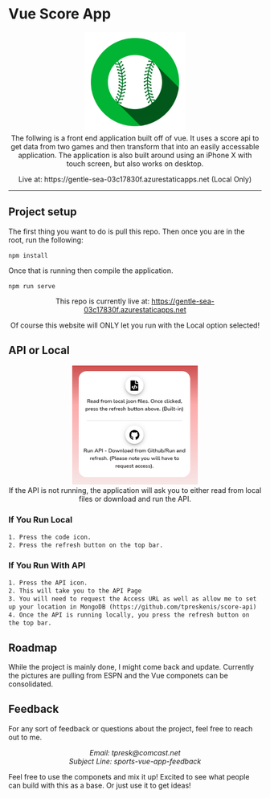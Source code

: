 # Vue Score App
<div align="center">
    <img src="src\assets\vue-baseball.png" width="200">
</div>
<div align="center">
The follwing is a front end application built off of vue.  It uses a score api to get data from two games and then transform that into an easily accessable application.  The application is also built around using an iPhone X with touch screen, but also works on desktop. 
</div>

<p></p>
<div align="center">
Live at: https://gentle-sea-03c17830f.azurestaticapps.net (Local Only)
</div>


---

## Project setup
The first thing you want to do is pull this repo.  Then once you are in the root, run the following:
```
npm install
```

Once that is running then compile the application.
```
npm run serve
```

<div align="center">

This repo is currently live at:
https://gentle-sea-03c17830f.azurestaticapps.net

Of course this website will ONLY let you run with the Local option selected!
</div>

## API or Local
<div align="center">
    <img src="src\assets\example.png" width="250">
</div>
<div align="center">
If the API is not running, the application will ask you to either read from local files or download and run the API.
</div>

### If You Run Local
    1. Press the code icon.
    2. Press the refresh button on the top bar. 
    

### If You Run With API
    1. Press the API icon.
    2. This will take you to the API Page
    3. You will need to request the Access URL as well as allow me to set up your location in MongoDB (https://github.com/tpreskenis/score-api)
    4. Once the API is running locally, you press the refresh button on the top bar.


## Roadmap

While the project is mainly done, I might come back and update.  Currently the pictures are pulling from ESPN and the Vue componets can be consolidated.  

## Feedback

For any sort of feedback or questions about the project, feel free to reach out to me.  

<div align="center" style="font-style: italic;">
Email: tpresk@comcast.net
</div>
<div align="center" style="font-style: italic;">
Subject Line: sports-vue-app-feedback
</div>

Feel free to use the componets and mix it up!  Excited to see what people can build with this as a base.  Or just use it to get ideas!



